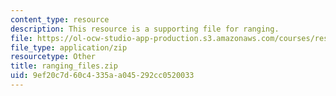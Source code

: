 ```yaml
---
content_type: resource
description: This resource is a supporting file for ranging.
file: https://ol-ocw-studio-app-production.s3.amazonaws.com/courses/res-ll-003-build-a-small-radar-system-capable-of-sensing-range-doppler-and-synthetic-aperture-radar-imaging-january-iap-2011/9ef20c7d60c4335aa045292cc0520033_ranging_files.zip
file_type: application/zip
resourcetype: Other
title: ranging_files.zip
uid: 9ef20c7d-60c4-335a-a045-292cc0520033
---
```

